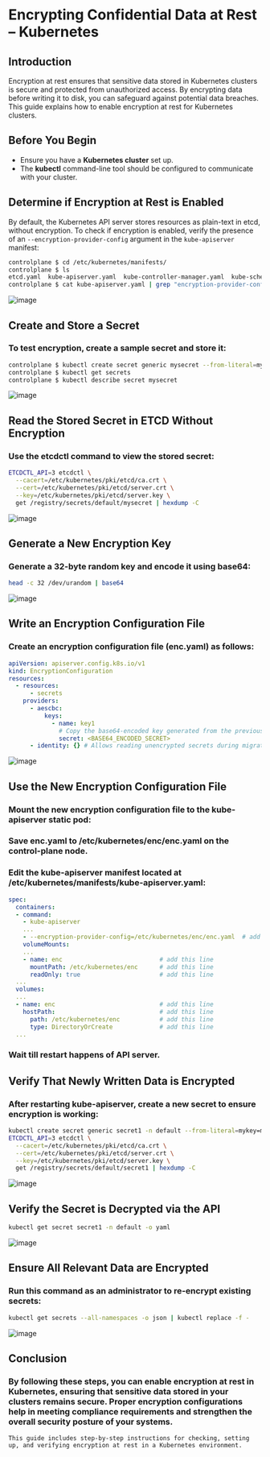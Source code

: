 # Encrypting Confidential Data at Rest – Kubernetes

## Introduction

Encryption at rest ensures that sensitive data stored in Kubernetes clusters is secure and protected from unauthorized access. By encrypting data before writing it to disk, you can safeguard against potential data breaches. This guide explains how to enable encryption at rest for Kubernetes clusters.

## Before You Begin

- Ensure you have a **Kubernetes cluster** set up.
- The **kubectl** command-line tool should be configured to communicate with your cluster.

## Determine if Encryption at Rest is Enabled

By default, the Kubernetes API server stores resources as plain-text in etcd, without encryption. To check if encryption is enabled, verify the presence of an `--encryption-provider-config` argument in the `kube-apiserver` manifest:

```bash
controlplane $ cd /etc/kubernetes/manifests/
controlplane $ ls
etcd.yaml  kube-apiserver.yaml  kube-controller-manager.yaml  kube-scheduler.yaml
controlplane $ cat kube-apiserver.yaml | grep "encryption-provider-config"
```
![image](https://github.com/user-attachments/assets/8faf8135-3156-441f-9bee-064a2fcfb65e)

## Create and Store a Secret
### To test encryption, create a sample secret and store it:
```bash
controlplane $ kubectl create secret generic mysecret --from-literal=mykey1=password
controlplane $ kubectl get secrets
controlplane $ kubectl describe secret mysecret
```
![image](https://github.com/user-attachments/assets/c95760ee-4f9a-40b0-970e-71e584b9e0c6)

## Read the Stored Secret in ETCD Without Encryption
### Use the etcdctl command to view the stored secret:
```bash
ETCDCTL_API=3 etcdctl \
  --cacert=/etc/kubernetes/pki/etcd/ca.crt \
  --cert=/etc/kubernetes/pki/etcd/server.crt \
  --key=/etc/kubernetes/pki/etcd/server.key \
  get /registry/secrets/default/mysecret | hexdump -C
```
![image](https://github.com/user-attachments/assets/f25383cc-1ce5-428f-bd06-3ea36bb29ee9)

## Generate a New Encryption Key
### Generate a 32-byte random key and encode it using base64:
```bash
head -c 32 /dev/urandom | base64
```

![image](https://github.com/user-attachments/assets/9b49678a-6e29-447d-9201-b0b34bd6cb4e)

## Write an Encryption Configuration File
### Create an encryption configuration file (enc.yaml) as follows:

```yaml
apiVersion: apiserver.config.k8s.io/v1
kind: EncryptionConfiguration
resources:
  - resources:
      - secrets
    providers:
      - aescbc:
          keys:
            - name: key1
              # Copy the base64-encoded key generated from the previous step
              secret: <BASE64_ENCODED_SECRET>
      - identity: {} # Allows reading unencrypted secrets during migration
```
![image](https://github.com/user-attachments/assets/1c2c3edb-b92f-458b-8704-34a21744b519)

## Use the New Encryption Configuration File
### Mount the new encryption configuration file to the kube-apiserver static pod:

### Save enc.yaml to /etc/kubernetes/enc/enc.yaml on the control-plane node.
### Edit the kube-apiserver manifest located at /etc/kubernetes/manifests/kube-apiserver.yaml:

```yaml
spec:
  containers:
  - command:
    - kube-apiserver
    ...
    - --encryption-provider-config=/etc/kubernetes/enc/enc.yaml  # add this line
    volumeMounts:
    ...
    - name: enc                           # add this line
      mountPath: /etc/kubernetes/enc      # add this line
      readOnly: true                      # add this line
  ...
  volumes:
  ...
  - name: enc                             # add this line
    hostPath:                             # add this line
      path: /etc/kubernetes/enc           # add this line
      type: DirectoryOrCreate             # add this line
  ...
```
### Wait till restart happens of API server.

## Verify That Newly Written Data is Encrypted
### After restarting kube-apiserver, create a new secret to ensure encryption is working:

```bash
kubectl create secret generic secret1 -n default --from-literal=mykey=mydata
ETCDCTL_API=3 etcdctl \
  --cacert=/etc/kubernetes/pki/etcd/ca.crt \
  --cert=/etc/kubernetes/pki/etcd/server.crt \
  --key=/etc/kubernetes/pki/etcd/server.key \
  get /registry/secrets/default/secret1 | hexdump -C
```
![image](https://github.com/user-attachments/assets/cc1799cd-f9fc-4dfd-b812-a69017c7936c)

## Verify the Secret is Decrypted via the API
```bash
kubectl get secret secret1 -n default -o yaml
```
![image](https://github.com/user-attachments/assets/e8698196-951c-4b14-9a89-6174ccf26ae8)

## Ensure All Relevant Data are Encrypted
### Run this command as an administrator to re-encrypt existing secrets:
```bash
kubectl get secrets --all-namespaces -o json | kubectl replace -f -
```
![image](https://github.com/user-attachments/assets/9cc93f2c-63f0-49e1-adf9-cbfeccbd0ade)

## Conclusion
### By following these steps, you can enable encryption at rest in Kubernetes, ensuring that sensitive data stored in your clusters remains secure. Proper encryption configurations help in meeting compliance requirements and strengthen the overall security posture of your systems.

```vbnet
This guide includes step-by-step instructions for checking, setting up, and verifying encryption at rest in a Kubernetes environment.
```
